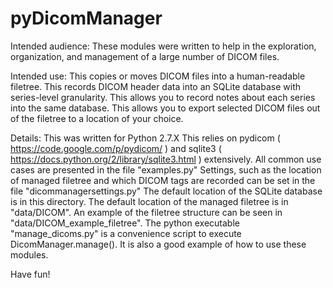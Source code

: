 pyDicomManager
================

Intended audience:
These modules were written to help in the exploration, organization, and management of a large number of DICOM files.

Intended use:
This copies or moves DICOM files into a human-readable filetree.
This records DICOM header data into an SQLite database with series-level granularity.
This allows you to record notes about each series into the same database.
This allows you to export selected DICOM files out of the filetree to a location of your choice.

Details:
This was written for Python 2.7.X
This relies on pydicom ( https://code.google.com/p/pydicom/ ) and sqlite3 ( https://docs.python.org/2/library/sqlite3.html ) extensively.
All common use cases are presented in the file "examples.py"
Settings, such as the location of managed filetree and which DICOM tags are recorded can be set in the file "dicommanagersettings.py"
The default location of the SQLite database is in this directory.
The default location of the managed filetree is in "data/DICOM".
An example of the filetree structure can be seen in "data/DICOM_example_filetree".
The python executable "manage_dicoms.py" is a convenience script to execute DicomManager.manage().
It is also a good example of how to use these modules.

Have fun!